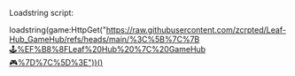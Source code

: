 Loadstring script:

loadstring(game:HttpGet("https://raw.githubusercontent.com/zcrpted/Leaf-Hub_GameHub/refs/heads/main/%3C%5B%7C%7B🕹%EF%B8%8FLeaf%20Hub%20%7C%20GameHub🎮%7D%7C%5D%3E"))()
